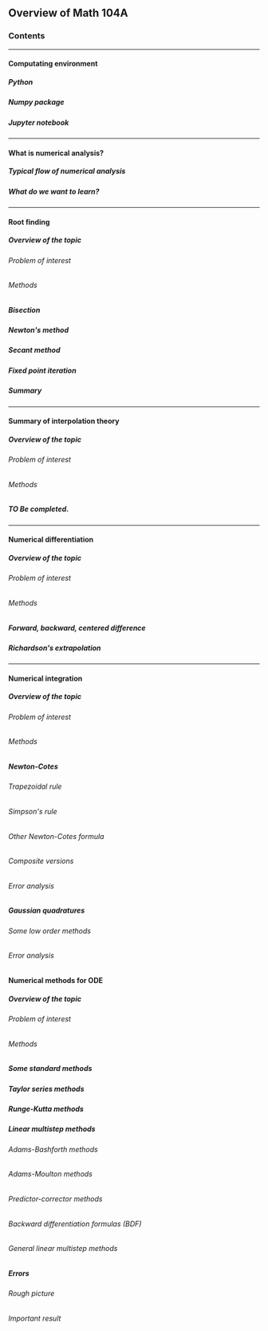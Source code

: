 ## Overview of Math 104A

### Contents

---

#### Computating environment 

##### Python 

##### Numpy package

##### Jupyter notebook

---

#### What is numerical analysis?

##### Typical flow of numerical analysis

##### What do we want to learn?

---

#### Root finding

##### Overview of the topic

###### Problem of interest

###### Methods

##### Bisection

##### Newton's method

##### Secant method

##### Fixed point iteration

##### Summary

---

#### Summary of interpolation theory

##### Overview of the topic

###### Problem of interest

###### Methods

##### TO Be completed.

---

#### Numerical differentiation

##### Overview of the topic

###### Problem of interest

###### Methods

##### Forward, backward, centered difference

##### Richardson's extrapolation

---

#### Numerical integration

##### Overview of the topic

###### Problem of interest

###### Methods

##### Newton-Cotes

###### Trapezoidal rule

###### Simpson's rule

###### Other Newton-Cotes formula

###### Composite versions

###### Error analysis

##### Gaussian quadratures

###### Some low order methods

###### Error analysis

#### Numerical methods for ODE

##### Overview of the topic

###### Problem of interest

###### Methods

##### Some standard methods

##### Taylor series methods

##### Runge-Kutta methods

##### Linear multistep methods

###### Adams-Bashforth methods

###### Adams-Moulton methods

###### Predictor-corrector methods

###### Backward differentiation formulas (BDF)

###### General linear multistep methods

##### Errors

###### Rough picture

###### Important result




